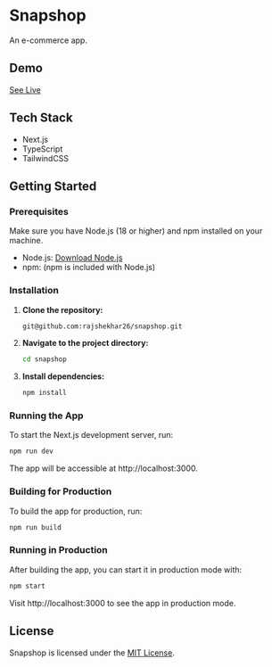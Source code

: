 # Snapshop

An e-commerce app.

## Demo

[See Live](https://snapshop-self.vercel.app/)

## Tech Stack

- Next.js
- TypeScript
- TailwindCSS

## Getting Started

### Prerequisites

Make sure you have Node.js (18 or higher) and npm installed on your machine.

- Node.js: [Download Node.js](https://nodejs.org/)
- npm: (npm is included with Node.js)

### Installation

1. **Clone the repository:**

   ```bash
   git@github.com:rajshekhar26/snapshop.git
   ```

2. **Navigate to the project directory:**

   ```bash
   cd snapshop
   ```

3. **Install dependencies:**

   ```bash
   npm install
   ```

### Running the App

To start the Next.js development server, run:

   ```bash
   npm run dev
   ```

The app will be accessible at http://localhost:3000.

### Building for Production

To build the app for production, run:

   ```bash
   npm run build
   ```

### Running in Production

After building the app, you can start it in production mode with:

   ```bash
   npm start
   ```

Visit http://localhost:3000 to see the app in production mode.

## License

Snapshop is licensed under the [MIT License](https://choosealicense.com/licenses/mit/).
